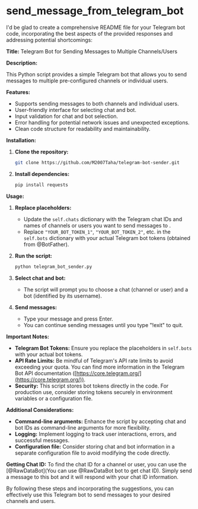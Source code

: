 # send_message_from_telegram_bot
I'd be glad to create a comprehensive README file for your Telegram bot code, incorporating the best aspects of the provided responses and addressing potential shortcomings:

**Title:** Telegram Bot for Sending Messages to Multiple Channels/Users

**Description:**

This Python script provides a simple Telegram bot that allows you to send messages to multiple pre-configured channels or individual users. 

**Features:**

- Supports sending messages to both channels and individual users.
- User-friendly interface for selecting chat and bot.
- Input validation for chat and bot selection.
- Error handling for potential network issues and unexpected exceptions.
- Clean code structure for readability and maintainability.

**Installation:**

1. **Clone the repository:**

   ```bash
   git clone https://github.com/M2007Taha/telegram-bot-sender.git
   ```

2. **Install dependencies:**

   ```bash
   pip install requests
   ```

**Usage:**

1. **Replace placeholders:**

   - Update the `self.chats` dictionary with the Telegram chat IDs and names of channels or users you want to send messages to .
   - Replace `"YOUR_BOT_TOKEN_1"`, `"YOUR_BOT_TOKEN_2"`, etc. in the `self.bots` dictionary with your actual Telegram bot tokens (obtained from @BotFather).

2. **Run the script:**

   ```bash
   python telegram_bot_sender.py
   ```

3. **Select chat and bot:**

   - The script will prompt you to choose a chat (channel or user) and a bot (identified by its username).

4. **Send messages:**

   - Type your message and press Enter.
   - You can continue sending messages until you type "!exit" to quit.

**Important Notes:**

- **Telegram Bot Tokens:** Ensure you replace the placeholders in `self.bots` with your actual bot tokens.
- **API Rate Limits:** Be mindful of Telegram's API rate limits to avoid exceeding your quota. You can find more information in the Telegram Bot API documentation ([https://core.telegram.org/](https://core.telegram.org/)).
- **Security:** This script stores bot tokens directly in the code. For production use, consider storing tokens securely in environment variables or a configuration file.

**Additional Considerations:**

- **Command-line arguments:** Enhance the script by accepting chat and bot IDs as command-line arguments for more flexibility.
- **Logging:** Implement logging to track user interactions, errors, and successful messages.
- **Configuration file:** Consider storing chat and bot information in a separate configuration file to avoid modifying the code directly.

**Getting Chat ID:**
To find the chat ID for a channel or user, you can use the [@RawDataBot](You can use @RawDataBot bot to get chat ID). Simply send a message to this bot and it will respond with your chat ID information.

By following these steps and incorporating the suggestions, you can effectively use this Telegram bot to send messages to your desired channels and users.
